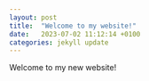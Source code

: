```yaml
---
layout: post
title:  "Welcome to my website!"
date:   2023-07-02 11:12:14 +0100
categories: jekyll update
---
```

Welcome to my new website!
